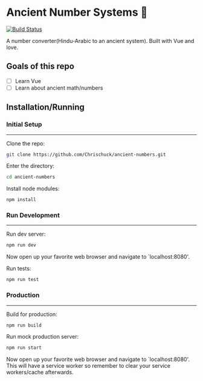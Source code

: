# Ancient Number Systems 🗿
[![Build Status](https://travis-ci.org/Chrischuck/ancient-numbers.svg?branch=master)](https://travis-ci.org/Chrischuck/ancient-numbers)  

A number converter(Hindu-Arabic to an ancient system). Built with Vue and love.

## Goals of this repo
- [ ] Learn Vue
- [ ] Learn about ancient math/numbers

## Installation/Running

### Initial Setup
--- 

Clone the repo:  
```bash
git clone https://github.com/Chrischuck/ancient-numbers.git
```
Enter the directory:  
```bash
cd ancient-numbers
```

Install node modules:  
```bash
npm install
```

### Run Development
---

Run dev server:  
```bash
npm run dev
```
Now open up your favorite web browser and navigate to `localhost:8080'.

Run tests:  
```bash
npm run test
```

### Production
---

Build for production:  
```bash
npm run build
```

Run mock production server:  
```bash
npm run start
```
Now open up your favorite web browser and navigate to `localhost:8080'. This will have a service worker so remember to clear your service workers/cache afterwards.
